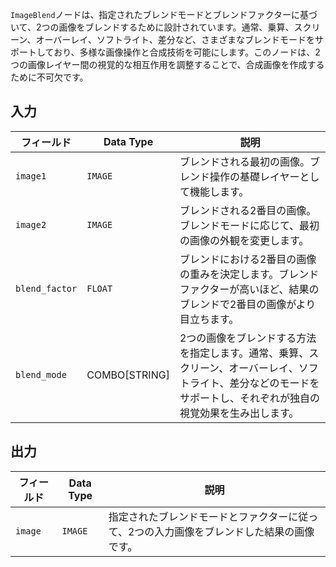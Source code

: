 
`ImageBlend`ノードは、指定されたブレンドモードとブレンドファクターに基づいて、2つの画像をブレンドするために設計されています。通常、乗算、スクリーン、オーバーレイ、ソフトライト、差分など、さまざまなブレンドモードをサポートしており、多様な画像操作と合成技術を可能にします。このノードは、2つの画像レイヤー間の視覚的な相互作用を調整することで、合成画像を作成するために不可欠です。

## 入力

| フィールド         | Data Type | 説明                                                                       |
|---------------|-------------|-----------------------------------------------------------------------------------|
| `image1`      | `IMAGE`     | ブレンドされる最初の画像。ブレンド操作の基礎レイヤーとして機能します。 |
| `image2`      | `IMAGE`     | ブレンドされる2番目の画像。ブレンドモードに応じて、最初の画像の外観を変更します。 |
| `blend_factor`| `FLOAT`     | ブレンドにおける2番目の画像の重みを決定します。ブレンドファクターが高いほど、結果のブレンドで2番目の画像がより目立ちます。 |
| `blend_mode`  | COMBO[STRING] | 2つの画像をブレンドする方法を指定します。通常、乗算、スクリーン、オーバーレイ、ソフトライト、差分などのモードをサポートし、それぞれが独自の視覚効果を生み出します。 |

## 出力

| フィールド | Data Type | 説明                                                              |
|-------|-------------|--------------------------------------------------------------------------|
| `image`| `IMAGE`     | 指定されたブレンドモードとファクターに従って、2つの入力画像をブレンドした結果の画像です。 |
